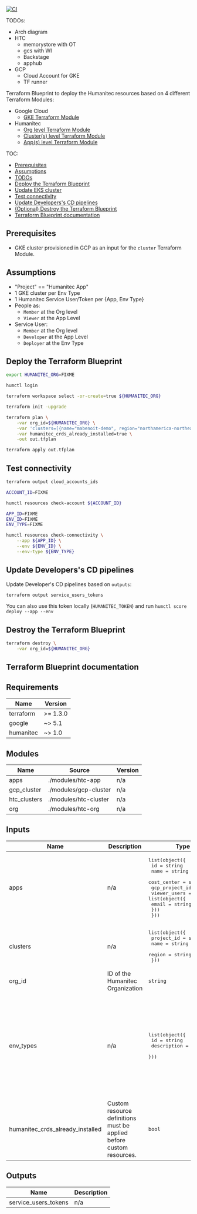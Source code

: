 [![CI](https://github.com/mathieu-benoit/humanitec-ref-arch/actions/workflows/ci.yaml/badge.svg)](https://github.com/mathieu-benoit/humanitec-ref-arch/actions/workflows/ci.yaml)

TODOs:
- Arch diagram
- HTC
  - memorystore with OT
  - gcs with WI
  - Backstage
  - apphub
- GCP
  - Cloud Account for GKE
  - TF runner

Terraform Blueprint to deploy the Humanitec resources based on 4 different Terraform Modules:
- Google Cloud
  - [GKE Terraform Module](../modules/gcp-cluster/README.md)
- Humanitec
  - [Org level Terraform Module](../modules/htc-org/README.md)
  - [Cluster(s) level Terraform Module](../modules/htc-cluster/README.md)
  - [App(s) level Terraform Module](../modules/htc-app/README.md)

TOC:
- [Prerequisites](#prerequisites)
- [Assumptions](#assumptions)
- [TODOs](#todos)
- [Deploy the Terraform Blueprint](#deploy-the-terraform-blueprint)
- [Update EKS cluster](#update-eks-cluster)
- [Test connectivity](#test-connectivity)
- [Update Developers's CD pipelines](#update-developerss-cd-pipelines)
- [(Optional) Destroy the Terraform Blueprint](#destroy-the-terraform-blueprint)
- [Terraform Blueprint documentation](#terraform-blueprint-documentation)

## Prerequisites

- GKE cluster provisioned in GCP as an input for the `cluster` Terraform Module.

## Assumptions

- "Project" == "Humanitec App"
- 1 GKE cluster per Env Type
- 1 Humanitec Service User/Token per {App, Env Type}
- People as:
  - `Member` at the Org level
  - `Viewer` at the App Level
- Service User:
  - `Member` at the Org level
  - `Developer` at the App Level
  - `Deployer` at the Env Type

## Deploy the Terraform Blueprint

```bash
export HUMANITEC_ORG=FIXME

humctl login

terraform workspace select -or-create=true ${HUMANITEC_ORG}

terraform init -upgrade

terraform plan \
    -var org_id=${HUMANITEC_ORG} \
    -var 'clusters=[{name="mabenoit-demo", region="northamerica-northeast1", project_id="mabenoit-demo-458522"}]' \
    -var humanitec_crds_already_installed=true \
    -out out.tfplan

terraform apply out.tfplan
```

## Test connectivity

```bash
terraform output cloud_accounts_ids

ACCOUNT_ID=FIXME

humctl resources check-account ${ACCOUNT_ID}

APP_ID=FIXME
ENV_ID=FIXME
ENV_TYPE=FIXME

humctl resources check-connectivity \
    --app ${APP_ID} \
    --env ${ENV_ID} \
    --env-type ${ENV_TYPE}
```

## Update Developers's CD pipelines

Update Developer's CD pipelines based on `outputs`:
```bash
terraform output service_users_tokens
```

You can also use this token locally (`HUMANITEC_TOKEN`) and run `humctl score deploy --app --env`

## Destroy the Terraform Blueprint
```bash
terraform destroy \
    -var org_id=${HUMANITEC_ORG}
```

## Terraform Blueprint documentation

<!-- BEGIN_TF_DOCS -->
## Requirements

| Name | Version |
|------|---------|
| terraform | >= 1.3.0 |
| google | ~> 5.1 |
| humanitec | ~> 1.0 |

## Modules

| Name | Source | Version |
|------|--------|---------|
| apps | ./modules/htc-app | n/a |
| gcp\_cluster | ./modules/gcp-cluster | n/a |
| htc\_clusters | ./modules/htc-cluster | n/a |
| org | ./modules/htc-org | n/a |

## Inputs

| Name | Description | Type | Default | Required |
|------|-------------|------|---------|:--------:|
| apps | n/a | <pre>list(object({<br/>    id             = string<br/>    name           = string<br/>    cost_center    = string<br/>    gcp_project_id = string<br/>    viewer_users = list(object({<br/>      email = string<br/>    }))<br/>  }))</pre> | n/a | yes |
| clusters | n/a | <pre>list(object({<br/>    project_id = string<br/>    name       = string<br/>    region     = string<br/>  }))</pre> | n/a | yes |
| org\_id | ID of the Humanitec Organization | `string` | n/a | yes |
| env\_types | n/a | <pre>list(object({<br/>    id          = string<br/>    description = string<br/>  }))</pre> | <pre>[<br/>  {<br/>    "description": "Development",<br/>    "id": "development"<br/>  },<br/>  {<br/>    "description": "Staging",<br/>    "id": "staging"<br/>  },<br/>  {<br/>    "description": "Production",<br/>    "id": "production"<br/>  }<br/>]</pre> | no |
| humanitec\_crds\_already\_installed | Custom resource definitions must be applied before custom resources. | `bool` | `false` | no |

## Outputs

| Name | Description |
|------|-------------|
| service\_users\_tokens | n/a |
<!-- END_TF_DOCS -->
